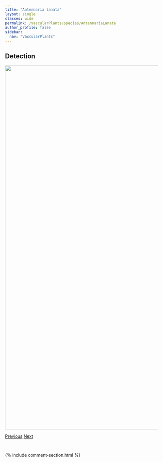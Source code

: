 ```yaml
---
title: "Antennaria lanata"
layout: single
classes: wide
permalink: /VascularPlants/species/AntennariaLanata
author_profile: false
sidebar:
  nav: "VascularPlants"
---
```


<h2>Detection</h2>

<a href="https://drive.google.com/uc?export=view&id=1zo55Aoqymqn8xJ8Q0tBRiHfCiYdCuSG5">
<img src="https://drive.google.com/uc?export=view&id=1zo55Aoqymqn8xJ8Q0tBRiHfCiYdCuSG5" height = "1200" width = "800">
</a>


<a href="/DevelopmentWebsite/VascularPlants/species/AntennariaHowellii" class="pagination--pager" title="Antennaria howellii">Previous</a> <a href="/DevelopmentWebsite/VascularPlants/species/AntennariaMicrophyllaParvifolia" class="pagination--pager" title="Antennaria microphylla/parvifolia">Next</a>

<p>&nbsp;</p>

{% include comment-section.html %}
